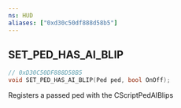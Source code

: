 ```yaml
---
ns: HUD
aliases: ["0xd30c50df888d58b5"]
---
```

## SET_PED_HAS_AI_BLIP

```c
// 0xD30C50DF888D58B5
void SET_PED_HAS_AI_BLIP(Ped ped, bool OnOff);
```

Registers a passed ped with the CScriptPedAIBlips

